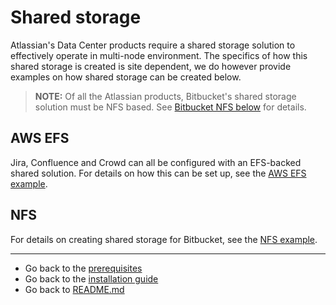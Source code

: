 # Shared storage
Atlassian's Data Center products require a shared storage solution to effectively operate in multi-node environment. The specifics of how this shared storage is created is site dependent, we do however provide examples on how shared storage can be created below.

> **NOTE:** Of all the Atlassian products, Bitbucket's shared storage solution must be NFS based. See [Bitbucket NFS below](#Bitbucket-NFS) for details. 

## AWS EFS
Jira, Confluence and Crowd can all be configured with an EFS-backed shared solution. For details on how this can be set up, see the [AWS EFS example](aws/SHARED_STORAGE.md). 
## NFS  
For details on creating shared storage for Bitbucket, see the [NFS example](nfs/NFS.md).

***
* Go back to the [prerequisites](../../PREREQUISITES.md)
* Go back to the [installation guide](../../INSTALLATION.md)
* Go back to [README.md](../../../README.md)
